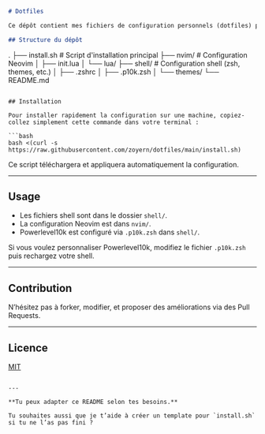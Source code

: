 ```markdown
# Dotfiles

Ce dépôt contient mes fichiers de configuration personnels (dotfiles) pour Zsh, Neovim, Powerlevel10k, etc.

## Structure du dépôt

```
.
├── install.sh        # Script d'installation principal
├── nvim/             # Configuration Neovim
│   ├── init.lua
│   └── lua/
├── shell/            # Configuration shell (zsh, themes, etc.)
│   ├── .zshrc
│   ├── .p10k.zsh
│   └── themes/
└── README.md
```

## Installation

Pour installer rapidement la configuration sur une machine, copiez-collez simplement cette commande dans votre terminal :

```bash
bash <(curl -s https://raw.githubusercontent.com/zoyern/dotfiles/main/install.sh)
```

Ce script téléchargera et appliquera automatiquement la configuration.

---

## Usage

- Les fichiers shell sont dans le dossier `shell/`.
- La configuration Neovim est dans `nvim/`.
- Powerlevel10k est configuré via `.p10k.zsh` dans `shell/`.

Si vous voulez personnaliser Powerlevel10k, modifiez le fichier `.p10k.zsh` puis rechargez votre shell.

---

## Contribution

N’hésitez pas à forker, modifier, et proposer des améliorations via des Pull Requests.

---

## Licence

[MIT](LICENSE)
```

---

**Tu peux adapter ce README selon tes besoins.**

Tu souhaites aussi que je t’aide à créer un template pour `install.sh` si tu ne l’as pas fini ?
